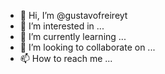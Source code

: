 - 👋 Hi, I’m @gustavofreireyt
- 👀 I’m interested in ...
- 🌱 I’m currently learning ...
- 💞️ I’m looking to collaborate on ...
- 📫 How to reach me ...

<!---
gustavofreireyt/gustavofreireyt is a ✨ special ✨ repository because its `README.md` (this file) appears on your GitHub profile.
You can click the Preview link to take a look at your changes.
--->
